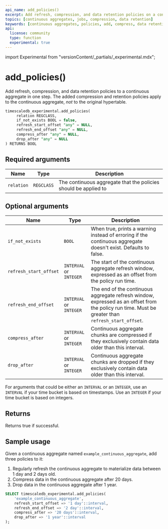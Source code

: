 ```yaml
---
api_name: add_policies()
excerpt: Add refresh, compression, and data retention policies on a continuous aggregate
topics: [continuous aggregates, jobs, compression, data retention]
keywords: [continuous aggregates, policies, add, compress, data retention]
api:
  license: community
  type: function
  experimental: true
---
```


import Experimental from "versionContent/_partials/_experimental.mdx";

<!-- markdownlint-disable-next-line line-length -->
# add_policies() <tag type="community" content="Community" /><tag type="experimental" content="Experimental" />

Add refresh, compression, and data retention policies to a continuous aggregate
in one step. The added compression and retention policies apply to the
continuous aggregate, _not_ to the original hypertable.

```sql
timescaledb_experimental.add_policies(
     relation REGCLASS,
     if_not_exists BOOL = false,
     refresh_start_offset "any" = NULL,
     refresh_end_offset "any" = NULL,
     compress_after "any" = NULL,
     drop_after "any" = NULL
) RETURNS BOOL
```

<Experimental />

## Required arguments

|Name|Type|Description|
|-|-|-|
|`relation`|`REGCLASS`|The continuous aggregate that the policies should be applied to|

## Optional arguments

|Name|Type|Description|
|-|-|-|
|`if_not_exists`|`BOOL`|When true, prints a warning instead of erroring if the continuous aggregate doesn't exist. Defaults to false.|
|`refresh_start_offset`|`INTERVAL` or `INTEGER`|The start of the continuous aggregate refresh window, expressed as an offset from the policy run time.|
|`refresh_end_offset`|`INTERVAL` or `INTEGER`|The end of the continuous aggregate refresh window, expressed as an offset from the policy run time. Must be greater than `refresh_start_offset`.|
|`compress_after`|`INTERVAL` or `INTEGER`|Continuous aggregate chunks are compressed if they exclusively contain data older than this interval.|
|`drop_after`|`INTERVAL` or `INTEGER`|Continuous aggregate chunks are dropped if they exclusively contain data older than this interval.|

For arguments that could be either an `INTERVAL` or an `INTEGER`, use an
`INTERVAL` if your time bucket is based on timestamps. Use an `INTEGER` if your
time bucket is based on integers.

## Returns

Returns true if successful.

## Sample usage

Given a continuous aggregate named `example_continuous_aggregate`, add three
policies to it:

1.  Regularly refresh the continuous aggregate to materialize data between 1 day
    and 2 days old.
1.  Compress data in the continuous aggregate after 20 days.
1.  Drop data in the continuous aggregate after 1 year.

```sql
SELECT timescaledb_experimental.add_policies(
    'example_continuous_aggregate',
    refresh_start_offset => '1 day'::interval,
    refresh_end_offset => '2 day'::interval,
    compress_after => '20 days'::interval,
    drop_after => '1 year'::interval
);
```
